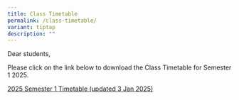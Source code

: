 ```yaml
---
title: Class Timetable
permalink: /class-timetable/
variant: tiptap
description: ""
---
```

<p>Dear students,</p>
<p></p>
<p>Please click on the link below to download the Class Timetable for Semester
1 2025.</p>
<p></p>
<p><a href="/files/2025_Sem_1_Timetable___Class___updated_3_Jan_25.pdf" rel="noopener nofollow" target="_blank">2025 Semester 1 Timetable (updated 3 Jan 2025)</a>
</p>
